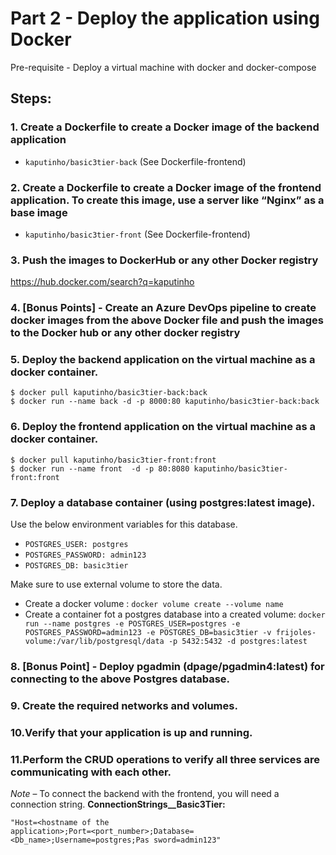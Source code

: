 
# Part 2 - Deploy the application using Docker 
Pre-requisite - Deploy a virtual machine with docker and docker-compose 

## Steps:


### 1. Create a Dockerfile to create a Docker image of the backend application
- `kaputinho/basic3tier-back`
(See Dockerfile-frontend)


### 2. Create a Dockerfile to create a Docker image of the frontend application. To create this image, use a server like “Nginx” as a base image
- `kaputinho/basic3tier-front`
(See Dockerfile-frontend)


### 3. Push the images to DockerHub or any other Docker registry
https://hub.docker.com/search?q=kaputinho


### 4. [Bonus Points] - Create an Azure DevOps pipeline to create docker images from the above Docker file and push the images to the Docker hub or any other docker registry
 

### 5. Deploy the backend application on the virtual machine as a docker container. 
```
$ docker pull kaputinho/basic3tier-back:back
$ docker run --name back -d -p 8000:80 kaputinho/basic3tier-back:back
```

### 6. Deploy the frontend application on the virtual machine as a docker container. 
```
$ docker pull kaputinho/basic3tier-front:front
$ docker run --name front  -d -p 80:8080 kaputinho/basic3tier-front:front
```

### 7. Deploy a database container (using postgres:latest image). 
Use the below environment variables for this database. 
- `POSTGRES_USER: postgres `
- `POSTGRES_PASSWORD: admin123`
- `POSTGRES_DB: basic3tier `

Make sure to use external volume to store the data. 
- Create a docker volume : `docker volume create --volume name`
- Create a container fot a postgres database into a created volume: `docker run --name postgres -e POSTGRES_USER=postgres -e POSTGRES_PASSWORD=admin123 -e POSTGRES_DB=basic3tier -v frijoles-volume:/var/lib/postgresql/data -p 5432:5432 -d postgres:latest`


### 8. [Bonus Point] - Deploy pgadmin (dpage/pgadmin4:latest) for connecting to the above Postgres database. 


### 9. Create the required networks and volumes. 


### 10.Verify that your application is up and running. 


### 11.Perform the CRUD operations to verify all three services are communicating with each other. 
_Note_ – To connect the backend with the frontend, you will need a connection string. 
**ConnectionStrings__Basic3Tier:**
``````
"Host=<hostname of the 
application>;Port=<port_number>;Database=<Db_name>;Username=postgres;Pas sword=admin123" 
``````
 
